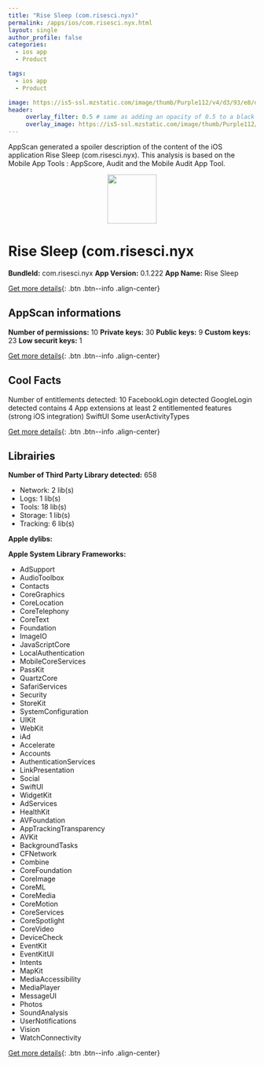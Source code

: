 ```yaml
---
title: "Rise Sleep (com.risesci.nyx)"
permalink: /apps/ios/com.risesci.nyx.html
layout: single
author_profile: false
categories: 
  - ios app 
  - Product 

tags: 
  - ios app 
  - Product 

image: https://is5-ssl.mzstatic.com/image/thumb/Purple112/v4/d3/93/e8/d393e8de-0921-4eb1-2980-741a05379cda/AppIconNew-1x_U007emarketing-0-5-0-85-220.png/512x512bb.jpg
header: 
     overlay_filter: 0.5 # same as adding an opacity of 0.5 to a black background
     overlay_image: https://is5-ssl.mzstatic.com/image/thumb/Purple112/v4/d3/93/e8/d393e8de-0921-4eb1-2980-741a05379cda/AppIconNew-1x_U007emarketing-0-5-0-85-220.png/512x512bb.jpg
---
```

AppScan generated a spoiler description of the content of the iOS application Rise Sleep (com.risesci.nyx). This analysis is based on the Mobile App Tools : AppScore, Audit and the Mobile Audit App Tool.

  
  
<div style="text-align: center;"><img src="https://is5-ssl.mzstatic.com/image/thumb/Purple112/v4/d3/93/e8/d393e8de-0921-4eb1-2980-741a05379cda/AppIconNew-1x_U007emarketing-0-5-0-85-220.png/512x512bb.jpg" width="100" height="100"></div>  
  
# Rise Sleep (com.risesci.nyx

**BundleId:** com.risesci.nyx
**App Version:** 0.1.222
**App Name:** Rise Sleep


[Get more details](/pricing.html){: .btn .btn--info .align-center}  
  
## AppScan informations 

**Number of permissions:** 10
**Private keys:** 30
**Public keys:** 9
**Custom keys:** 23
**Low securit keys:** 1
  
[Get more details](/pricing.html){: .btn .btn--info .align-center}

## Cool Facts

Number of entitlements detected: 10
FacebookLogin detected
GoogleLogin detected
contains 4 App extensions
at least 2 entitlemented features (strong iOS integration)
SwiftUI
Some userActivityTypes
  
[Get more details](/pricing.html){: .btn .btn--info .align-center}

## Librairies 
**Number of Third Party Library detected:** 658
- Network: 2 lib(s)
- Logs: 1 lib(s)
- Tools: 18 lib(s)
- Storage: 1 lib(s)
- Tracking: 6 lib(s)

**Apple dylibs:**


**Apple System Library Frameworks:**
- AdSupport
- AudioToolbox
- Contacts
- CoreGraphics
- CoreLocation
- CoreTelephony
- CoreText
- Foundation
- ImageIO
- JavaScriptCore
- LocalAuthentication
- MobileCoreServices
- PassKit
- QuartzCore
- SafariServices
- Security
- StoreKit
- SystemConfiguration
- UIKit
- WebKit
- iAd
- Accelerate
- Accounts
- AuthenticationServices
- LinkPresentation
- Social
- SwiftUI
- WidgetKit
- AdServices
- HealthKit
- AVFoundation
- AppTrackingTransparency
- AVKit
- BackgroundTasks
- CFNetwork
- Combine
- CoreFoundation
- CoreImage
- CoreML
- CoreMedia
- CoreMotion
- CoreServices
- CoreSpotlight
- CoreVideo
- DeviceCheck
- EventKit
- EventKitUI
- Intents
- MapKit
- MediaAccessibility
- MediaPlayer
- MessageUI
- Photos
- SoundAnalysis
- UserNotifications
- Vision
- WatchConnectivity


  
[Get more details](/pricing.html){: .btn .btn--info .align-center}

